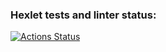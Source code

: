 ### Hexlet tests and linter status:
[![Actions Status](https://github.com/Lamer-beda/python-project-50/actions/workflows/hexlet-check.yml/badge.svg)](https://github.com/Lamer-beda/python-project-50/actions)